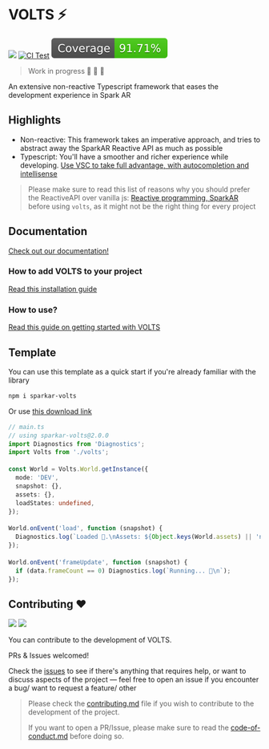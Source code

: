 # VOLTS ⚡️

[![](https://img.shields.io/npm/v/sparkar-volts?color=informational&label=npm%20sparkar-volts)](https://www.npmjs.com/package/sparkar-volts) [![CI Test](https://github.com/tomaspietravallo/sparkar-volts/actions/workflows/test.yml/badge.svg?branch=main)](https://github.com/tomaspietravallo/sparkar-volts/actions/workflows/test.yml) ![](coverage/badge.svg)

> Work in progress 🚧 🚧 🚧

An extensive non-reactive Typescript framework that eases the development experience in Spark AR

## Highlights

- Non-reactive: This framework takes an imperative approach, and tries to abstract away the SparkAR Reactive API as much as possible
- Typescript: You'll have a smoother and richer experience while developing. [Use VSC to take full advantage, with autocompletion and intellisense](https://sparkar.facebook.com/ar-studio/learn/scripting/scripting-basics/#scripting-fundamentals)

> Please make sure to read this list of reasons why you should prefer the ReactiveAPI over vanilla js: [Reactive programming, SparkAR](https://sparkar.facebook.com/ar-studio/learn/scripting/reactive/) before using `volts`, as it might not be the right thing for every project

## Documentation

[Check out our documentation!](https://tomaspietravallo.gitbook.io/sparkar-volts/)

### How to add VOLTS to your project

[Read this installation guide](https://tomaspietravallo.gitbook.io/sparkar-volts/install)

### How to use?

[Read this guide on getting started with VOLTS](https://tomaspietravallo.gitbook.io/sparkar-volts/how-to-use-volts)

## Template

You can use this template as a quick start if you're already familiar with the library

```bash
npm i sparkar-volts
```

Or use [this download link](https://github.com/tomaspietravallo/sparkar-volts/releases/latest/download/volts.ts)

```typescript
// main.ts
// using sparkar-volts@2.0.0
import Diagnostics from 'Diagnostics';
import Volts from './volts';

const World = Volts.World.getInstance({
  mode: 'DEV',
  snapshot: {},
  assets: {},
  loadStates: undefined,
});

World.onEvent('load', function (snapshot) {
  Diagnostics.log(`Loaded 🧪.\nAssets: ${Object.keys(World.assets) || 'no assets were loaded'}`);
});

World.onEvent('frameUpdate', function (snapshot) {
  if (data.frameCount == 0) Diagnostics.log(`Running... 🚀\n`);
});
```

## Contributing ❤️

![](https://img.shields.io/github/issues-raw/tomaspietravallo/sparkar-volts?color=green) ![](https://img.shields.io/github/issues-pr-raw/tomaspietravallo/sparkar-volts?color=green)

You can contribute to the development of VOLTS.

PRs & Issues welcomed!

Check the [issues](https://github.com/tomaspietravallo/sparkar-volts/issues) to see if there's anything that requires help, or want to discuss aspects of the project — feel free to open an issue if you encounter a bug/ want to request a feature/ other

> Please check the [contributing.md](contributing.md) file if you wish to contribute to the development of the project.
>
> If you want to open a PR/Issue, please make sure to read the [code-of-conduct.md](code-of-conduct.md) before doing so.
